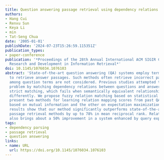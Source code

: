```yaml
---
title: Question answering passage retrieval using dependency relations
authors:
- Hang Cui
- Renxu Sun
- Keya Li
- min
- Tat-Seng Chua
date: '2005-01-01'
publishDate: '2024-07-23T15:26:59.115351Z'
publication_types:
- paper-conference
publication: '*Proceedings of the 28th Annual International ACM SIGIR Conference on
  Research and Development in Information Retrieval*'
doi: 10.1145/1076034.1076103
abstract: 'State-of-the-art question answering (QA) systems employ term-density ranking
  to retrieve answer passages. Such methods often retrieve incorrect passages as relationships
  among question terms are not considered. Previous studies attempted to address this
  problem by matching dependency relations between questions and answers. They used
  strict matching, which fails when semantically equivalent relationships are phrased
  differently. We propose fuzzy relation matching based on statistical models. We
  present two methods for learning relation mapping scores from past QA pairs: one
  based on mutual information and the other on expectation maximization. Experimental
  results show that our method significantly outperforms state-of-the-art density-based
  passage retrieval methods by up to 78% in mean reciprocal rank. Relation matching
  also brings about a 50% improvement in a system enhanced by query expansion.'
tags:
- dependency parsing
- passage retrieval
- question answering
links:
- name: URL
  url: https://doi.org/10.1145/1076034.1076103
---
```


